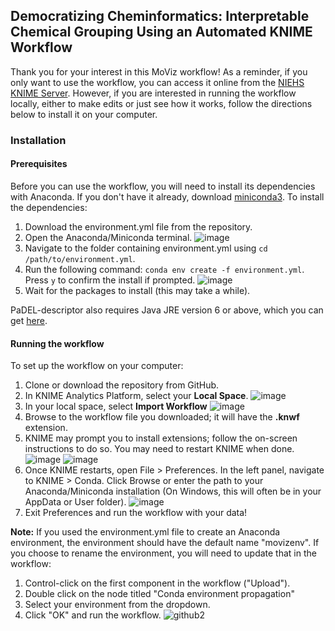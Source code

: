 ## Democratizing Cheminformatics: Interpretable Chemical Grouping Using an Automated KNIME Workflow
Thank you for your interest in this MoViz workflow! As a reminder, if you only want to use the workflow, you can access it online from the [NIEHS KNIME Server](https://knime.niehs.nih.gov/knime/webportal/space/). However, if you are interested in running the workflow locally, either to make edits or just see how it works, follow the directions below to install it on your computer.

### Installation
#### Prerequisites
Before you can use the workflow, you will need to install its dependencies with Anaconda.
If you don't have it already, download [miniconda3](https://docs.anaconda.com/free/miniconda/).
To install the dependencies:
1. Download the environment.yml file from the repository.
2. Open the Anaconda/Miniconda terminal.
   ![image](https://github.com/joseteofilo/Chemical-grouping-workflow/assets/21991409/e362c152-d549-4cfb-8065-999252ab6254)
3. Navigate to the folder containing environment.yml using `cd /path/to/environment.yml`.
4. Run the following command: `conda env create -f environment.yml`. Press `y` to confirm the install if prompted.
   ![image](https://github.com/joseteofilo/Chemical-grouping-workflow/assets/21991409/5e5506d7-c535-4321-a3db-832175e7f24c)
6. Wait for the packages to install (this may take a while).
   
PaDEL-descriptor also requires Java JRE version 6 or above, which you can get [here](https://www.oracle.com/java/technologies/downloads/#java8).
#### Running the workflow
To set up the workflow on your computer:
1. Clone or download the repository from GitHub.
2. In KNIME Analytics Platform, select your **Local Space**.
   ![image](https://github.com/joseteofilo/Chemical-grouping-workflow/assets/21991409/1765d986-d691-4750-810c-1520b216113b)
3. In your local space, select **Import Workflow**
   ![image](https://github.com/joseteofilo/Chemical-grouping-workflow/assets/21991409/0f4e2625-6deb-44d0-b43a-7c3dea39b7ca)
4. Browse to the workflow file you downloaded; it will have the **.knwf** extension.
5. KNIME may prompt you to install extensions; follow the on-screen instructions to do so. You may need to restart KNIME when done.
   ![image](https://github.com/joseteofilo/Chemical-grouping-workflow/assets/21991409/5ac9ac10-38ac-4528-8b51-258ee2b2cfc9)
   ![image](https://github.com/joseteofilo/Chemical-grouping-workflow/assets/21991409/42661b35-8a4a-4b7b-bfde-524e0f6fc430)
6. Once KNIME restarts, open File > Preferences. In the left panel, navigate to KNIME > Conda. Click Browse or enter the path to your Anaconda/Miniconda installation (On Windows, this will often be in your AppData or User folder).
   ![image](https://github.com/joseteofilo/Chemical-grouping-workflow/assets/21991409/fe1bd957-b163-4880-befd-07a4bd589b50)
7. Exit Preferences and run the workflow with your data!
   
**Note:** If you used the environment.yml file to create an Anaconda environment, the environment should have the default name "movizenv". If you choose to rename the environment, you will need to update that in the workflow:
1. Control-click on the first component in the workflow ("Upload").
2. Double click on the node titled "Conda environment propagation"
3. Select your environment from the dropdown.
4. Click "OK" and run the workflow.
 ![github2](https://github.com/user-attachments/assets/57703907-6c1d-4999-8fc7-081bbb3b38ec)
  
